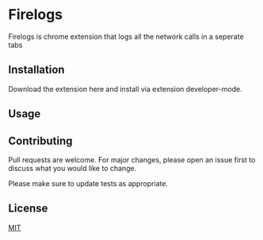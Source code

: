 # Firelogs

Firelogs is chrome extension that logs all the network calls in a seperate tabs
## Installation

Download the extension here and install via extension developer-mode.


## Usage


## Contributing
Pull requests are welcome. For major changes, please open an issue first to discuss what you would like to change.

Please make sure to update tests as appropriate.

## License
[MIT](https://choosealicense.com/licenses/mit/)
